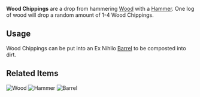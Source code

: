 [Title]: Wood_Chippings
[Icon]: excompressum:wood_chippings

**Wood Chippings** are a drop from hammering [Wood](minecraft:log) with a [Hammer](exnihiloomnia:diamond_hammer). One log of wood will drop a random amount of 1-4 Wood Chippings.

## Usage
Wood Chippings can be put into an Ex Nihilo [Barrel](exnihiloomnia:barrel_wood) to be composted into dirt.

## Related Items
![Wood](minecraft:log)
![Hammer](exnihiloomnia:hammer_diamond)
![Barrel](exnihiloomnia:barrel_wood)